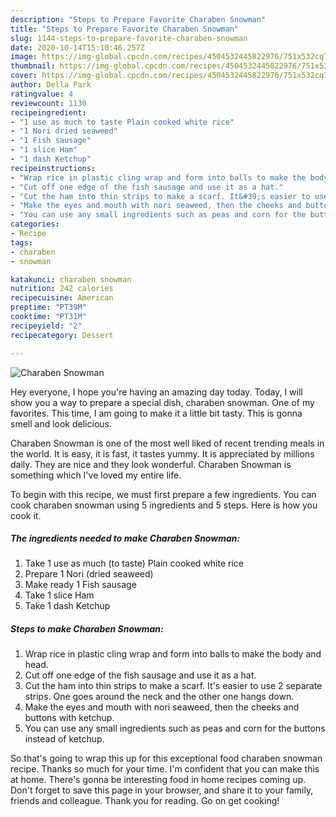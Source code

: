 ```yaml
---
description: "Steps to Prepare Favorite Charaben Snowman"
title: "Steps to Prepare Favorite Charaben Snowman"
slug: 1144-steps-to-prepare-favorite-charaben-snowman
date: 2020-10-14T15:10:46.257Z
image: https://img-global.cpcdn.com/recipes/4504532445822976/751x532cq70/charaben-snowman-recipe-main-photo.jpg
thumbnail: https://img-global.cpcdn.com/recipes/4504532445822976/751x532cq70/charaben-snowman-recipe-main-photo.jpg
cover: https://img-global.cpcdn.com/recipes/4504532445822976/751x532cq70/charaben-snowman-recipe-main-photo.jpg
author: Della Park
ratingvalue: 4
reviewcount: 1130
recipeingredient:
- "1 use as much to taste Plain cooked white rice"
- "1 Nori dried seaweed"
- "1 Fish sausage"
- "1 slice Ham"
- "1 dash Ketchup"
recipeinstructions:
- "Wrap rice in plastic cling wrap and form into balls to make the body and head."
- "Cut off one edge of the fish sausage and use it as a hat."
- "Cut the ham into thin strips to make a scarf. It&#39;s easier to use 2 separate strips. One goes around the neck and the other one hangs down."
- "Make the eyes and mouth with nori seaweed, then the cheeks and buttons with ketchup."
- "You can use any small ingredients such as peas and corn for the buttons instead of ketchup."
categories:
- Recipe
tags:
- charaben
- snowman

katakunci: charaben snowman 
nutrition: 242 calories
recipecuisine: American
preptime: "PT39M"
cooktime: "PT31M"
recipeyield: "2"
recipecategory: Dessert

---
```



![Charaben Snowman](https://img-global.cpcdn.com/recipes/4504532445822976/751x532cq70/charaben-snowman-recipe-main-photo.jpg)

Hey everyone, I hope you're having an amazing day today. Today, I will show you a way to prepare a special dish, charaben snowman. One of my favorites. This time, I am going to make it a little bit tasty. This is gonna smell and look delicious.

Charaben Snowman is one of the most well liked of recent trending meals in the world. It is easy, it is fast, it tastes yummy. It is appreciated by millions daily. They are nice and they look wonderful. Charaben Snowman is something which I've loved my entire life.




To begin with this recipe, we must first prepare a few ingredients. You can cook charaben snowman using 5 ingredients and 5 steps. Here is how you cook it.

<!--inarticleads1-->

##### The ingredients needed to make Charaben Snowman:

1. Take 1 use as much (to taste) Plain cooked white rice
1. Prepare 1 Nori (dried seaweed)
1. Make ready 1 Fish sausage
1. Take 1 slice Ham
1. Take 1 dash Ketchup




<!--inarticleads2-->

##### Steps to make Charaben Snowman:

1. Wrap rice in plastic cling wrap and form into balls to make the body and head.
1. Cut off one edge of the fish sausage and use it as a hat.
1. Cut the ham into thin strips to make a scarf. It&#39;s easier to use 2 separate strips. One goes around the neck and the other one hangs down.
1. Make the eyes and mouth with nori seaweed, then the cheeks and buttons with ketchup.
1. You can use any small ingredients such as peas and corn for the buttons instead of ketchup.




So that's going to wrap this up for this exceptional food charaben snowman recipe. Thanks so much for your time. I'm confident that you can make this at home. There's gonna be interesting food in home recipes coming up. Don't forget to save this page in your browser, and share it to your family, friends and colleague. Thank you for reading. Go on get cooking!
